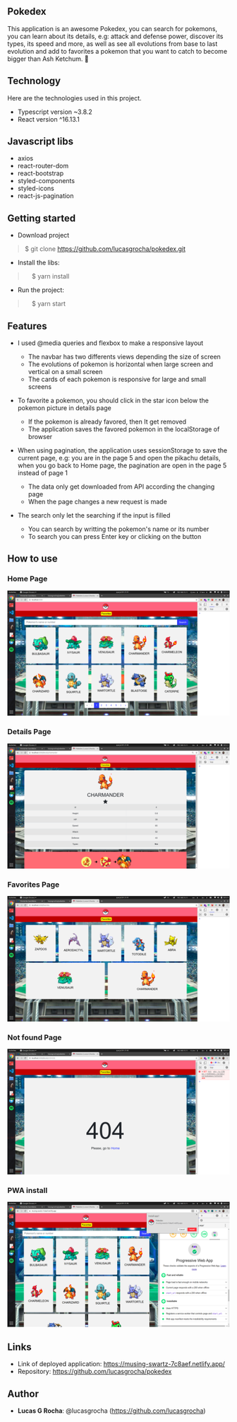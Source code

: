 ## Pokedex

This application is an awesome Pokedex, you can search for pokemons, you can learn about its details, e.g: attack and defense power, discover its types, its speed and more, as well as see all evolutions from base to last evolution and add to favorites a pokemon that you want to catch to become bigger than Ash Ketchum. 🤟


## Technology 

Here are the technologies used in this project.

* Typescript version  ~3.8.2
* React version ^16.13.1


## Javascript libs

* axios
* react-router-dom
* react-bootstrap
* styled-components
* styled-icons
* react-js-pagination


## Getting started

* Download project
>    $ git clone https://github.com/lucasgrocha/pokedex.git
* Install the libs:
>    $ yarn install
* Run the project:
>    $ yarn start

## Features
- I used @media queries and flexbox to make a responsive layout
  - The navbar has two differents views depending the size of screen
  - The evolutions of pokemon is horizontal when large screen and vertical on a small screen
  - The cards of each pokemon is responsive for large and small screens
  
- To favorite a pokemon, you should click in the star icon below the pokemon picture in details page
  - If the pokemon is already favored, then It get removed
  - The application saves the favored pokemon in the localStorage of browser

- When using pagination, the application uses sessionStorage to save the current page, e.g: you are in the page 5 and open the pikachu details, when you go back to Home page, the pagination are open in the page 5 instead of page 1
  - The data only get downloaded from API according the changing page
  - When the page changes a new request is made

- The search only let the searching if the input is filled
  - You can search by writting the pokemon's name or its number
  - To search you can press Enter key or clicking on the button

## How to use

### Home Page

![Home page](https://raw.githubusercontent.com/lucasgrocha/pokedex/master/public/readmeImages/home.png)

### Details Page

![Details page](https://raw.githubusercontent.com/lucasgrocha/pokedex/master/public/readmeImages/details.png)<br />

### Favorites Page

![Favorites page](https://raw.githubusercontent.com/lucasgrocha/pokedex/master/public/readmeImages/favorites.png)

### Not found Page

![Not found page](https://raw.githubusercontent.com/lucasgrocha/pokedex/master/public/readmeImages/notFoundPokemon.png)

### PWA install

![PWA intall](https://raw.githubusercontent.com/lucasgrocha/pokedex/master/public/readmeImages/pwa.png)




## Links

- Link of deployed application: https://musing-swartz-7c8aef.netlify.app/
- Repository: https://github.com/lucasgrocha/pokedex


## Author

* **Lucas G Rocha**: @lucasgrocha (https://github.com/lucasgrocha)

